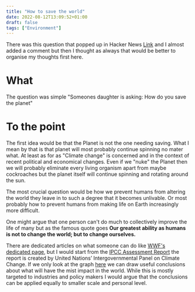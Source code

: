 ```yaml
---
title: "How to save the world"
date: 2022-08-12T13:09:52+01:00
draft: false
tags: ["Environment"]
---
```


There was this question that popped up in Hacker News [Link](https://news.ycombinator.com/item?id=32418592)
and I almost added a comment but then I thought as always that would be better
to organise my thoughts first here. 

# What

The question was simple "Someones daughter is asking: How do you save the planet"

# To the point

The first idea would be that the Planet is not the one needing saving. What I 
mean by that is that planet will most probably continue spinning no mater what. 
At least as for as "Climate change" is concerned and in the context of recent 
political and economical changes. Even if we "nuke" the Planet then we will 
probably eliminate every living organism apart from maybe cockroaches but the planet
itself will continue spinning and rotating around the sun. 

The most crucial question would be how we prevent humans from altering the world
they leave in to such a degree that it becomes unlivable. Or most probably how to
prevent humans from making life on Earth increasingly more difficult.

One might argue that one person can't do much to collectively improve the life of many
but as the famous quote goes __Our greatest ability as humans is not to change 
the world; but to change ourselves.__ 

There are dedicated articles on what someone can do like 
[WWF's dedicated page](https://www.wwf.org.uk/thingsyoucando), but I would start 
from the [IPCC Assessment Report](https://www.ipcc.ch/report/ar6/wg3/) the report
is created by United Nations’ Intergovernmental Panel on Climate Change. If we only look 
at the graph [here](https://www.ipcc.ch/report/ar6/wg3/figures/summary-for-policymakers/IPCC_AR6_WGIII_FigureSPM7.png) we can draw useful conclusions about what will have the mist impact in the world. 
While this is mostly targeted to industries and policy makers I would argue that
the conclusions can be applied equally to smaller scale and personal level. 





